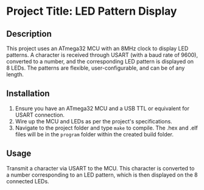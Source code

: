 # Project Title: LED Pattern Display

## Description
This project uses an ATmega32 MCU with an 8MHz clock to display LED patterns. A character is received through USART (with a baud rate of 9600), converted to a number, and the corresponding LED pattern is displayed on 8 LEDs. The patterns are flexible, user-configurable, and can be of any length.

## Installation
1. Ensure you have an ATmega32 MCU and a USB TTL or equivalent for USART connection.
2. Wire up the MCU and LEDs as per the project's specifications.
3. Navigate to the project folder and type `make` to compile. The .hex and .elf files will be in the `program` folder within the created build folder.

## Usage
Transmit a character via USART to the MCU. This character is converted to a number corresponding to an LED pattern, which is then displayed on the 8 connected LEDs.
